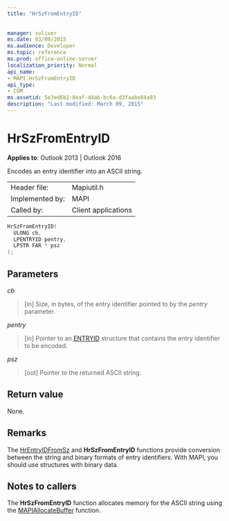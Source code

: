 ```yaml
---
title: "HrSzFromEntryID"
 
 
manager: soliver
ms.date: 03/09/2015
ms.audience: Developer
ms.topic: reference
ms.prod: office-online-server
localization_priority: Normal
api_name:
- MAPI.HrSzFromEntryID
api_type:
- COM
ms.assetid: 5e3ed6b2-8eaf-44ab-bc6a-d3faabe84a93
description: "Last modified: March 09, 2015"
---
```


# HrSzFromEntryID

  
  
**Applies to**: Outlook 2013 | Outlook 2016 
  
Encodes an entry identifier into an ASCII string. 
  
|||
|:-----|:-----|
|Header file:  <br/> |Mapiutil.h  <br/> |
|Implemented by:  <br/> |MAPI  <br/> |
|Called by:  <br/> |Client applications  <br/> |
   
```cpp
HrSzFromEntryID(
  ULONG cb,
  LPENTRYID pentry,
  LPSTR FAR * psz
);
```

## Parameters

 _cb_
  
> [in] Size, in bytes, of the entry identifier pointed to by the  _pentry_ parameter. 
    
 _pentry_
  
> [in] Pointer to an [ENTRYID](entryid.md) structure that contains the entry identifier to be encoded. 
    
 _psz_
  
> [out] Pointer to the returned ASCII string.
    
## Return value

None.
  
## Remarks

The [HrEntryIDFromSz](hrentryidfromsz.md) and **HrSzFromEntryID** functions provide conversion between the string and binary formats of entry identifiers. With MAPI, you should use structures with binary data. 
  
## Notes to callers

The **HrSzFromEntryID** function allocates memory for the ASCII string using the [MAPIAllocateBuffer](mapiallocatebuffer.md) function. 
  

